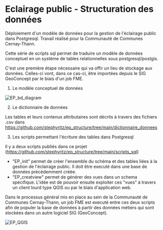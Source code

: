 # Eclairage public - Structuration des données

Déploiement d'un modèle de données pour la gestion de l'éclairage public dans Postgresql. Travail réalisé pour la Communauté de Communes Cernay-Thann.

Cette série de scripts sql permet de traduire un modèle de données conceptuel en un système de tables relationnelles sous postgresql/postgis.

C'est une première étape nécessaire qui va offir un lieu de stockage aux données. Celles-ci vont, dans ce cas-ci, être importées depuis le SIG GeoConcept par le biais d'un job FME.

1. Le modèle conceptuel de données


![EP_bd_diagram](https://user-images.githubusercontent.com/34446202/134654337-71c2f48c-94d6-4539-8611-cecce56a88d1.png)



2. Le dictionnaire de données

Les tables et leurs contenus attributaires sont décrits à travers des fichiers .csv dans https://github.com/stephyritz/ep_structure/tree/main/dictionnaire_donnees

3. Les scripts permettant l'écriture des tables dans Postgresql

Il y a deux scripts publiés dans ce projet (https://github.com/stephyritz/ep_structure/tree/main/scripts_sql)

- "EP_init" permet de créer l'ensemble du schéma et des tables liées à la gestion de l'éclairage public. Il doit être executé dans une base de données précédemment créée.
- "EP_creatview" permet de générer des vues dans un schema spécifique. L'idée est de pouvoir ensuite exploiter ces "vues" à travers un client lourd type QGIS ou par le biais d'application web.

Dans le processus général mis en place au sein de la Communauté de Communes Cernay-Thann, un job FME est executé entre ces deux scripts afin de populer la base de données à partir des données métiers qui sont stockées dans un autre logiciel SIG (GeoConcept).

![EP_QGIS](https://user-images.githubusercontent.com/34446202/134685292-139cd864-bf10-4d41-a24e-f8f29df6dc47.png)
